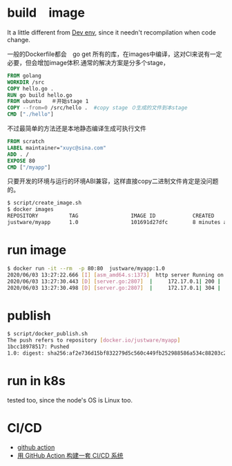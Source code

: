 # build　image
It a little different from [Dev env](docker.md), since it needn't recompilation when code change. 

一般的Dockerfile都会　go get 所有的库，在images中编译，这对CI来说有一定必要，但会增加image体积.通常的解决方案是分多个stage，
```Dockerfile
FROM golang
WORKDIR /src
COPY hello.go .
RUN go build hello.go
FROM ubuntu　　＃开始stage 1
COPY --from=0 /src/hello .  #copy stage ０生成的文件到本stage
CMD ["./hello"]
```
不过最简单的方法还是本地静态编译生成可执行文件

```Dockerfile
FROM scratch
LABEL maintainer="xuyc@sina.com"
ADD . /
EXPOSE 80
CMD ["/myapp"]
```
只要开发的环境与运行的环境ABI兼容，这样直接copy二进制文件肯定是没问题的。

```bash
$ script/create_image.sh 
$ docker images
REPOSITORY          TAG                 IMAGE ID            CREATED             SIZE
justware/myapp      1.0                 101691d27dfc        8 minutes ago       11.7MB
```
# run image
```bash
$ docker run -it --rm  -p 80:80  justware/myapp:1.0
2020/06/03 13:27:22.666 [I] [asm_amd64.s:1373]  http server Running on http://:80
2020/06/03 13:27:30.443 [D] [server.go:2807]  |     172.17.0.1| 200 |   7.677614ms|   match| GET      /     r:/
2020/06/03 13:27:30.498 [D] [server.go:2807]  |     172.17.0.1| 304 |    221.102µs|   match| GET      /static/js/reload.min.js
```
# publish
```bash
$ script/docker_publish.sh 
The push refers to repository [docker.io/justware/myapp]
1bcc18978517: Pushed 
1.0: digest: sha256:af2e736d15bf832279d5c560c449fb252988586a534c88203c20da69d2009e44 size: 528
```
# run in k8s
tested too, since the node's OS is Linux too.

# CI/CD
* [github action](https://help.github.com/cn/actions/language-and-framework-guides/publishing-docker-images)
* [用 GitHub Action 构建一套 CI/CD 系统](https://cloud.tencent.com/developer/article/1624786)

